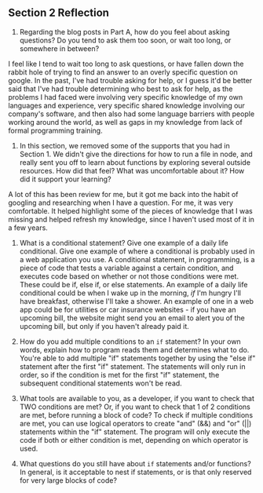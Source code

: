 ## Section 2 Reflection

1. Regarding the blog posts in Part A, how do you feel about asking questions? Do you tend to ask them too soon, or wait too long, or somewhere in between?

  I feel like I tend to wait too long to ask questions, or have fallen down the rabbit hole of trying to find an answer to an overly specific question on google. In the past, I've had trouble asking for help, or I guess it'd be better said that I've had trouble determining who best to ask for help, as the problems I had faced were involving very specific knowledge of my own languages and experience, very specific shared knowledge involving our company's software, and then also had some language barriers with people working around the world, as well as gaps in my knowledge from lack of formal programming training.

1. In this section, we removed some of the supports that you had in Section 1. We didn't give the directions for how to run a file in node, and really sent you off to learn about functions by exploring several outside resources. How did that feel? What was uncomfortable about it? How did it support your learning?

  A lot of this has been review for me, but it got me back into the habit of googling and researching when I have a question. For me, it was very comfortable. It helped highlight some of the pieces of knowledge that I was missing and helped refresh my knowledge, since I haven't used most of it in a few years.


1. What is a conditional statement? Give one example of a daily life conditional. Give one example of where a conditional is probably used in a web application you use.
  A conditional statement, in programming, is a piece of code that tests a variable against a certain condition, and executes code based on whether or not those conditions were met. These could be if, else if, or else statements.
  An example of a daily life conditional could be when I wake up in the morning, *if* I'm hungry I'll have breakfast, otherwise I'll take a shower.
  An example of one in a web app could be for utilities or car insurance websites - if you have an upcoming bill, the website might send you an email to alert you of the upcoming bill, but only if you haven't already paid it.

1. How do you add multiple conditions to an `if` statement? In your own words, explain how to program reads them and determines what to do.
  You're able to add multiple "if" statements together by using the "else if" statement after the first "if" statement. The statements will only run in order, so if the condition is met for the first "if" statement, the subsequent conditional statements won't be read.

1. What tools are available to you, as a developer, if you want to check that TWO conditions are met? Or, if you want to check that 1 of 2 conditions are met, before running a block of code?
  To check if multiple conditions are met, you can use logical operators to create "and" (&&) and "or" (||) statements within the "if" statement. The program will only execute the code if both or either condition is met, depending on which operator is used.

1. What questions do you still have about `if` statements and/or functions?
  In general, is it acceptable to nest if statements, or is that only reserved for very large blocks of code?
